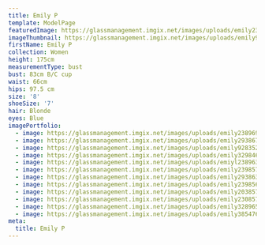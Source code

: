 ```yaml
---
title: Emily P
template: ModelPage
featuredImage: https://glassmanagement.imgix.net/images/uploads/emily2398564headernow897164.jpg
imageThumbnail: https://glassmanagement.imgix.net/images/uploads/emily9283523.jpg
firstName: Emily P
collection: Women
height: 175cm
measurementType: bust
bust: 83cm B/C cup
waist: 66cm
hips: 97.5 cm
size: '8'
shoeSize: '7'
hair: Blonde
eyes: Blue
imagePortfolio:
  - image: https://glassmanagement.imgix.net/images/uploads/emily238969343.jpg
  - image: https://glassmanagement.imgix.net/images/uploads/emily29386745.jpg
  - image: https://glassmanagement.imgix.net/images/uploads/emily9283523.jpg
  - image: https://glassmanagement.imgix.net/images/uploads/emily3298463-.jpg
  - image: https://glassmanagement.imgix.net/images/uploads/emiyl238963.jpg
  - image: https://glassmanagement.imgix.net/images/uploads/emily239857.jpg
  - image: https://glassmanagement.imgix.net/images/uploads/emily293863423.jpg
  - image: https://glassmanagement.imgix.net/images/uploads/emily2398564.jpg
  - image: https://glassmanagement.imgix.net/images/uploads/emily203857.jpg
  - image: https://glassmanagement.imgix.net/images/uploads/emily230857.jpg
  - image: https://glassmanagement.imgix.net/images/uploads/emily328965.jpg
  - image: https://glassmanagement.imgix.net/images/uploads/emily385476.jpg
meta:
  title: Emily P
---
```


